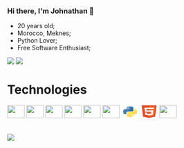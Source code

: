 ### Hi there, I'm Johnathan 👋

- 20 years old;
- Morocco, Meknes;
- Python Lover;
- Free Software Enthusiast;


<a href = "mailto:jbarbosa0504@gmail.com"><img src="https://img.shields.io/badge/e‑mail-D14836.svg?style=for-the-badge&logo=GMail&logoColor=white" target="_blank"></a>
<a href="https://www.linkedin.com/in/johnathan-barbosa-de-ara%C3%BAjo-78a38a1a9/" target="_blank"><img src="https://img.shields.io/badge/-LinkedIn-%230077B5?style=for-the-badge&logo=linkedin&logoColor=white" target="_blank"></a> 

# Technologies
<div>
<div style="display: inline_block; margin-bottom: 20px;">
<img align="center" height="30" width="40" src="https://upload.wikimedia.org/wikipedia/commons/9/9c/IntelliJ_IDEA_Icon.svg">
<img align="center" height="30" width="40" src="https://upload.wikimedia.org/wikipedia/commons/1/1d/PyCharm_Icon.svg">
<img align="center" height="30" width="40" src="https://upload.wikimedia.org/wikipedia/commons/9/9a/Visual_Studio_Code_1.35_icon.svg">
<img align="center" height="30" width="40" src="https://upload.wikimedia.org/wikipedia/commons/d/d5/CSS3_logo_and_wordmark.svg">
<img align="center" height="30" width="40" src="https://upload.wikimedia.org/wikipedia/commons/e/e0/Git-logo.svg">  
<img align="center" height="30" width="40" src="https://upload.wikimedia.org/wikipedia/commons/2/27/PHP-logo.svg">        
<img align="center" height="30" width="40" src="https://raw.githubusercontent.com/devicons/devicon/master/icons/python/python-original.svg">
<img align="center" height="30" width="40" src="https://raw.githubusercontent.com/devicons/devicon/master/icons/html5/html5-original.svg">
<img align="center" height="30" width="40" src="https://upload.wikimedia.org/wikipedia/fr/6/62/MySQL.svg">
</div>
</div>
</br>
<img height="160em" src="https://github-readme-stats.vercel.app/api/top-langs/?username=Igotchuhomie&exclude_repo=analise-facial&layout=compact"/>
 
